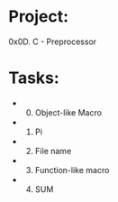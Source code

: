 # Project:
0x0D. C - Preprocessor

# Tasks:
- 0. Object-like Macro
- 1. Pi
- 2. File name
- 3. Function-like macro
- 4. SUM
